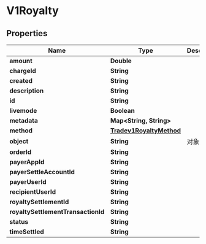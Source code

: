 
# V1Royalty

## Properties
Name | Type | Description | Notes
------------ | ------------- | ------------- | -------------
**amount** | **Double** |  |  [optional]
**chargeId** | **String** |  |  [optional]
**created** | **String** |  |  [optional]
**description** | **String** |  |  [optional]
**id** | **String** |  |  [optional]
**livemode** | **Boolean** |  |  [optional]
**metadata** | **Map&lt;String, String&gt;** |  |  [optional]
**method** | [**Tradev1RoyaltyMethod**](Tradev1RoyaltyMethod.md) |  |  [optional]
**object** | **String** | 对象类型 |  [optional]
**orderId** | **String** |  |  [optional]
**payerAppId** | **String** |  |  [optional]
**payerSettleAccountId** | **String** |  |  [optional]
**payerUserId** | **String** |  |  [optional]
**recipientUserId** | **String** |  |  [optional]
**royaltySettlementId** | **String** |  |  [optional]
**royaltySettlementTransactionId** | **String** |  |  [optional]
**status** | **String** |  |  [optional]
**timeSettled** | **String** |  |  [optional]



